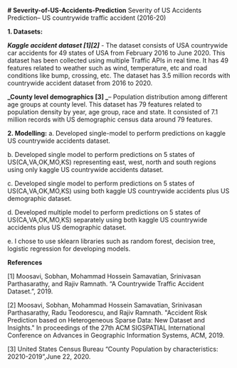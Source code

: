 **# Severity-of-US-Accidents-Prediction**
Severity of US Accidents Prediction– US countrywide traffic accident (2016-20)

**1. Datasets:**

  **_Kaggle accident dataset [1][2]_** - The dataset consists of USA countrywide car accidents for 49 states of USA from February 2016 to June 2020. This dataset has been collected    using multiple Traffic APIs in real time. It has 49 features related to weather such as wind, temperature, etc and road conditions like bump, crossing, etc. The dataset has 3.5 million records with countrywide accident dataset from 2016 to 2020.

  **_County level demographics [3] _**– Population distribution among different age groups at county level. This dataset has 79 features related to population density by year, age group, race and state. It consisted of 7.1 million records with US demographic census data around 79 features.

**2. Modelling:**
  a. Developed single-model to perform predictions on kaggle US countrywide accidents dataset.

  b. Developed single model to perform predictions on 5 states of US(CA,VA,OK,MO,KS) representing east, west, north and south regions using only kaggle US countrywide accidents    dataset.

  c. Developed single model to perform predictions on 5 states of US(CA,VA,OK,MO,KS) using both kaggle US countrywide accidents plus US demographic dataset.

  d. Developed multiple model to perform predictions on 5 states of US(CA,VA,OK,MO,KS) separately using both kaggle US countrywide accidents plus US demographic dataset.

  e. I chose to use sklearn libraries such as random forest, decision tree, logistic regression for developing models.



**References**

[1] Moosavi, Sobhan, Mohammad Hossein Samavatian, Srinivasan Parthasarathy, and Rajiv Ramnath. “A Countrywide Traffic Accident Dataset.”, 2019. 

[2] Moosavi, Sobhan, Mohammad Hossein Samavatian, Srinivasan Parthasarathy, Radu Teodorescu, and Rajiv Ramnath. "Accident Risk Prediction based on Heterogeneous Sparse Data: New Dataset and Insights." In proceedings of the 27th ACM SIGSPATIAL International Conference on Advances in Geographic Information Systems, ACM, 2019. 

[3] United States Census Bureau “County Population by characteristics: 20210-2019”,June 22, 2020.
